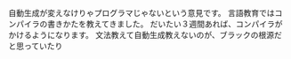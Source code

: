 自動生成が変えなけりゃプログラマじゃないという意見です。
言語教育ではコンパイラの書きかたを教えてきました。
だいたい３週間あれば、コンパイラがかけるようになります。
文法教えて自動生成教えないのが、ブラックの根源だと思っていたり
